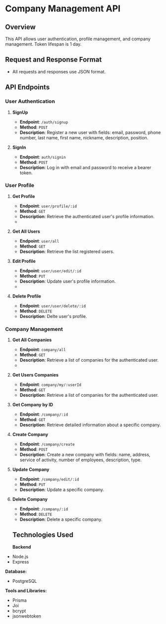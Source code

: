 # Company Management API

## Overview

This API allows user authentication, profile management, and company management. Token lifespan is 1 day.

## Request and Response Format

- All requests and responses use JSON format.

## API Endpoints

### User Authentication

1. **SignUp**
   - **Endpoint**: `/auth/signup`
   - **Method**: `POST`
   - **Description**: Register a new user with fields: email, password, phone number, last name, first name, nickname, description, position.

2. **SignIn**
   - **Endpoint**: `auth/signin`
   - **Method**: `POST`
   - **Description**: Log in with email and password to receive a bearer token.

### User Profile

1. **Get Profile**
   - **Endpoint**: `user/profile/:id`
   - **Method**: `GET`
   - **Description**: Retrieve the authenticated user's profile information.
   - 
1. **Get All Users**
   - **Endpoint**: `user/all`
   - **Method**: `GET`
   - **Description**: Retrieve the list registered users.

3. **Edit Profile**
   - **Endpoint**: `user/user/edit/:id`
   - **Method**: `PUT`
   - **Description**: Update user's profile information.
   - 
4. **Delete Profile**
   - **Endpoint**: `user/user/delete/:id`
   - **Method**: `DELETE`
   - **Description**: Delte user's profile.



### Company Management

1. **Get All Companies**
   - **Endpoint**: `company/all`
   - **Method**: `GET`
   - **Description**: Retrieve a list of companies for the authenticated user.
   - 
2. **Get Users Companies**
   - **Endpoint**: `company/my/:userId`
   - **Method**: `GET`
   - **Description**: Retrieve a list of companies for the authenticated user.

3. **Get Company by ID**
   - **Endpoint**: `/company/:id`
   - **Method**: `GET`
   - **Description**: Retrieve detailed information about a specific company.

4. **Create Company**
   - **Endpoint**: `/company/create`
   - **Method**: `POST`
   - **Description**: Create a new company with fields: name, address, service of activity, number of employees, description, type.

5. **Update Company**
   - **Endpoint**: `/company/edit/:id`
   - **Method**: `PUT`
   - **Description**: Update a specific company.

6. **Delete Company**
   - **Endpoint**: `/company/:id`
   - **Method**: `DELETE`
   - **Description**: Delete a specific company.
  
   ## Technologies Used
   **Backend**
  - Node.js
  - Express
  
   **Database:**
  - PostgreSQL
  
   **Tools and Libraries:**
  - Prisma
  - Joi
  - bcrypt
  - jsonwebtoken

